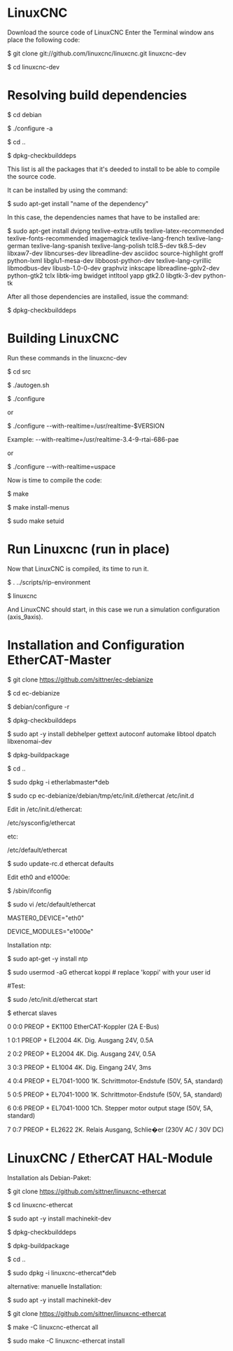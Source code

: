 # LinuxCNC
Download the source code of LinuxCNC
Enter the Terminal window ans place the following code:

$ git clone git://github.com/linuxcnc/linuxcnc.git linuxcnc-dev

$ cd linuxcnc-dev

# Resolving build dependencies

$ cd debian 

$ ./configure -a 

$ cd .. 

$ dpkg-checkbuilddeps 

This list is all the packages that it's deeded to install to be able to compile the source code.

It can be installed by using the command:

$ sudo apt-get install "name of the dependency"

In this case, the dependencies names that have to be installed are:

$ sudo apt-get install dvipng texlive-extra-utils texlive-latex-recommended texlive-fonts-recommended imagemagick texlive-lang-french  texlive-lang-german texlive-lang-spanish texlive-lang-polish tcl8.5-dev tk8.5-dev libxaw7-dev libncurses-dev libreadline-dev asciidoc source-highlight groff python-lxml libglu1-mesa-dev libboost-python-dev texlive-lang-cyrillic libmodbus-dev libusb-1.0-0-dev graphviz inkscape libreadline-gplv2-dev python-gtk2 tclx libtk-img bwidget intltool yapp gtk2.0 libgtk-3-dev python-tk


After all those dependencies are installed, issue the command:

$ dpkg-checkbuilddeps 


# Building LinuxCNC

Run these commands in the linuxcnc-dev

$ cd src 

$ ./autogen.sh 

$ ./configure 

or

$ ./configure  --with-realtime=/usr/realtime-$VERSION

Example: --with-realtime=/usr/realtime-3.4-9-rtai-686-pae

or 

$ ./configure --with-realtime=uspace

Now is time to compile the code:

$ make 

$ make install-menus 

$ sudo make setuid 

# Run Linuxcnc (run in place)

Now that LinuxCNC is compiled, its time to run it.

$ . ../scripts/rip-environment 

$ linuxcnc 

And LinuxCNC should start, in this case we run a simulation configuration (axis_9axis).

# Installation and Configuration EtherCAT-Master

$ git clone https://github.com/sittner/ec-debianize

$ cd ec-debianize

$ debian/configure -r

$ dpkg-checkbuilddeps

$ sudo apt -y install debhelper gettext autoconf automake libtool dpatch libxenomai-dev

$ dpkg-buildpackage

$ cd ..

$ sudo dpkg -i etherlabmaster*deb

$ sudo cp ec-debianize/debian/tmp/etc/init.d/ethercat /etc/init.d

Edit in /etc/init.d/ethercat:

/etc/sysconfig/ethercat

etc:

/etc/default/ethercat

$ sudo update-rc.d ethercat defaults

Edit eth0 and e1000e:

$ /sbin/ifconfig

$ sudo vi /etc/default/ethercat

MASTER0_DEVICE="eth0"

DEVICE_MODULES="e1000e"

Installation ntp:

$ sudo apt-get -y install ntp

$ sudo usermod -aG ethercat koppi # replace 'koppi' with your user id

#Test:

$ sudo /etc/init.d/ethercat start

$ ethercat slaves

0  0:0  PREOP  +  EK1100 EtherCAT-Koppler (2A E-Bus)

1  0:1  PREOP  +  EL2004 4K. Dig. Ausgang 24V, 0.5A

2  0:2  PREOP  +  EL2004 4K. Dig. Ausgang 24V, 0.5A

3  0:3  PREOP  +  EL1004 4K. Dig. Eingang 24V, 3ms

4  0:4  PREOP  +  EL7041-1000 1K. Schrittmotor-Endstufe (50V, 5A, standard)

5  0:5  PREOP  +  EL7041-1000 1K. Schrittmotor-Endstufe (50V, 5A, standard)

6  0:6  PREOP  +  EL7041-1000 1Ch. Stepper motor output stage (50V, 5A, standard)

7  0:7  PREOP  +  EL2622 2K. Relais Ausgang, Schlie�er (230V AC / 30V DC)

# LinuxCNC / EtherCAT HAL-Module

Installation als Debian-Paket:

$ git clone https://github.com/sittner/linuxcnc-ethercat

$ cd linuxcnc-ethercat

$ sudo apt -y install machinekit-dev

$ dpkg-checkbuilddeps

$ dpkg-buildpackage

$ cd ..

$ sudo dpkg -i linuxcnc-ethercat*deb

alternative: manuelle Installation:

$ sudo apt -y install machinekit-dev

$ git clone https://github.com/sittner/linuxcnc-ethercat

$ make -C linuxcnc-ethercat all

$ sudo make -C linuxcnc-ethercat install
